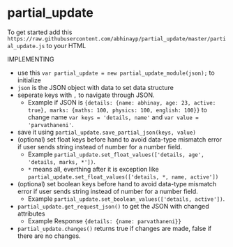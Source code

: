 # partial_update

  To get started
  add this `https://raw.githubusercontent.com/abhinayp/partial_update/master/partial_update.js` to your HTML

IMPLEMENTING
* use this `var partial_update = new partial_update_module(json);` to initialize
* `json` is the JSON object with data to set data structure
* seperate keys with `,` to navigate through JSON. 
  - Example if JSON is `{details: {name: abhinay, age: 23, active: true}, marks: {maths: 100, physics: 100, english: 100}}` to change name `var keys = 'details, name'`
  and `var value = 'parvathaneni'`.
* save it using `partial_update.save_partial_json(keys, value)`
* (optional) set float keys before hand to avoid data-type mismatch error if user sends string instead of number for a number field.
  - Example `partial_update.set_float_values(['details, age', 'details, marks, *'])`.
  - `*` means all, everthing after it is exception like `partial_update.set_float_values(['details, *, name, active'])`
* (optional) set boolean keys before hand to avoid data-type mismatch error if user sends string instead of number for a number field.
  - Example `partial_update.set_boolean_values(['details, active'])`.
* `partial_update.get_request_json()` to get the JSON with changed attributes
  - Example Response `{details: {name: parvathaneni}}`
* `partial_update.changes()` returns true if changes are made, false if there are no changes.
